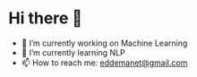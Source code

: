 # Hi there 👋

<!--
**Eda-Emanet/Eda-Emanet** is a ✨ _special_ ✨ repository because its `README.md` (this file) appears on your GitHub profile.

Here are some ideas to get you started:
-->


- 🔭 I’m currently working on Machine Learning
- 🌱 I’m currently learning NLP
- 📫 How to reach me: eddemanet@gmail.com


